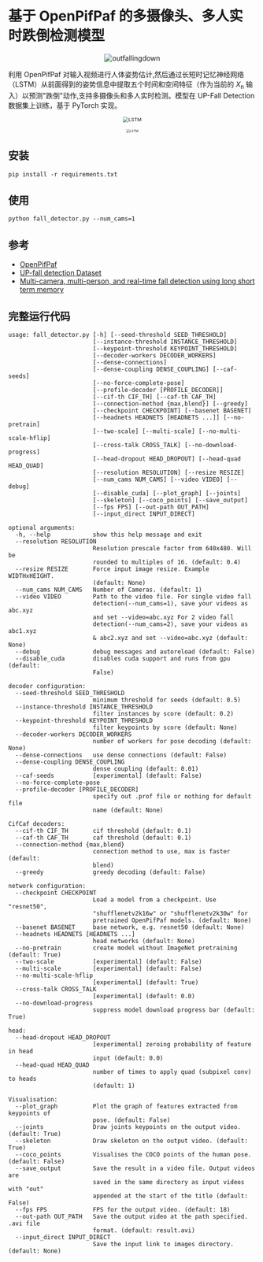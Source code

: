 # 基于 OpenPifPaf 的多摄像头、多人实时跌倒检测模型
<p align="center">
<img src="https://git.trustie.net/pkwhiuqat/HumanFallDetectionLSTM/raw/branch/master/documents/outfallingdown.gif?raw=true" alt="outfallingdown"/>

利用 OpenPifPaf 对输入视频进行人体姿势估计,然后通过长短时记忆神经网络（LSTM）从前面得到的姿势信息中提取五个时间和空间特征（作为当前的 *X*<sub>n</sub> 输入）以预测"跌倒"动作,支持多摄像头和多人实时检测。模型在 UP-Fall Detection 数据集上训练，基于 PyTorch 实现。

<p align="center">
<img src="https://git.trustie.net/pkwhiuqat/HumanFallDetectionLSTM/raw/branch/master/flowchart.png?raw=true" alt="LSTM" style="zoom:68%;" />
<p align="center">
<img src="https://git.trustie.net/pkwhiuqat/HumanFallDetectionLSTM/raw/branch/master/LSTM.png?raw=true" alt="LSTM" style="zoom:45%;" />

## 安装
```shell script
pip install -r requirements.txt
```

## 使用
```shell script
python fall_detector.py --num_cams=1
```

## 参考
- [OpenPifPaf](https://github.com/openpifpaf/openpifpaf)
- [UP-fall detection Dataset](https://dx.doi.org/10.3390/s19091988)
- [Multi-camera, multi-person, and real-time fall detection using long short term memory](https://doi.org/10.1117/12.2580700)

## 完整运行代码

    usage: fall_detector.py [-h] [--seed-threshold SEED_THRESHOLD]
                            [--instance-threshold INSTANCE_THRESHOLD]
                            [--keypoint-threshold KEYPOINT_THRESHOLD]
                            [--decoder-workers DECODER_WORKERS]
                            [--dense-connections]
                            [--dense-coupling DENSE_COUPLING] [--caf-seeds]
                            [--no-force-complete-pose]
                            [--profile-decoder [PROFILE_DECODER]]
                            [--cif-th CIF_TH] [--caf-th CAF_TH]
                            [--connection-method {max,blend}] [--greedy]
                            [--checkpoint CHECKPOINT] [--basenet BASENET]
                            [--headnets HEADNETS [HEADNETS ...]] [--no-pretrain]
                            [--two-scale] [--multi-scale] [--no-multi-scale-hflip]
                            [--cross-talk CROSS_TALK] [--no-download-progress]
                            [--head-dropout HEAD_DROPOUT] [--head-quad HEAD_QUAD]
                            [--resolution RESOLUTION] [--resize RESIZE]
                            [--num_cams NUM_CAMS] [--video VIDEO] [--debug]
                            [--disable_cuda] [--plot_graph] [--joints]
                            [--skeleton] [--coco_points] [--save_output]
                            [--fps FPS] [--out-path OUT_PATH]
                            [--input_direct INPUT_DIRECT]
    
    optional arguments:
      -h, --help            show this help message and exit
      --resolution RESOLUTION
                            Resolution prescale factor from 640x480. Will be
                            rounded to multiples of 16. (default: 0.4)
      --resize RESIZE       Force input image resize. Example WIDTHxHEIGHT.
                            (default: None)
      --num_cams NUM_CAMS   Number of Cameras. (default: 1)
      --video VIDEO         Path to the video file. For single video fall
                            detection(--num_cams=1), save your videos as abc.xyz
                            and set --video=abc.xyz For 2 video fall
                            detection(--num_cams=2), save your videos as abc1.xyz
                            & abc2.xyz and set --video=abc.xyz (default: None)
      --debug               debug messages and autoreload (default: False)
      --disable_cuda        disables cuda support and runs from gpu (default:
                            False)
    
    decoder configuration:
      --seed-threshold SEED_THRESHOLD
                            minimum threshold for seeds (default: 0.5)
      --instance-threshold INSTANCE_THRESHOLD
                            filter instances by score (default: 0.2)
      --keypoint-threshold KEYPOINT_THRESHOLD
                            filter keypoints by score (default: None)
      --decoder-workers DECODER_WORKERS
                            number of workers for pose decoding (default: None)
      --dense-connections   use dense connections (default: False)
      --dense-coupling DENSE_COUPLING
                            dense coupling (default: 0.01)
      --caf-seeds           [experimental] (default: False)
      --no-force-complete-pose
      --profile-decoder [PROFILE_DECODER]
                            specify out .prof file or nothing for default file
                            name (default: None)
    
    CifCaf decoders:
      --cif-th CIF_TH       cif threshold (default: 0.1)
      --caf-th CAF_TH       caf threshold (default: 0.1)
      --connection-method {max,blend}
                            connection method to use, max is faster (default:
                            blend)
      --greedy              greedy decoding (default: False)
    
    network configuration:
      --checkpoint CHECKPOINT
                            Load a model from a checkpoint. Use "resnet50",
                            "shufflenetv2k16w" or "shufflenetv2k30w" for
                            pretrained OpenPifPaf models. (default: None)
      --basenet BASENET     base network, e.g. resnet50 (default: None)
      --headnets HEADNETS [HEADNETS ...]
                            head networks (default: None)
      --no-pretrain         create model without ImageNet pretraining (default: True)
      --two-scale           [experimental] (default: False)
      --multi-scale         [experimental] (default: False)
      --no-multi-scale-hflip
                            [experimental] (default: True)
      --cross-talk CROSS_TALK
                            [experimental] (default: 0.0)
      --no-download-progress
                            suppress model download progress bar (default: True)
    
    head:
      --head-dropout HEAD_DROPOUT
                            [experimental] zeroing probability of feature in head
                            input (default: 0.0)
      --head-quad HEAD_QUAD
                            number of times to apply quad (subpixel conv) to heads
                            (default: 1)
    
    Visualisation:
      --plot_graph          Plot the graph of features extracted from keypoints of
                            pose. (default: False)
      --joints              Draw joints keypoints on the output video. (default: True)
      --skeleton            Draw skeleton on the output video. (default: True)
      --coco_points         Visualises the COCO points of the human pose. (default: False)
      --save_output         Save the result in a video file. Output videos are
                            saved in the same directory as input videos with "out"
                            appended at the start of the title (default: False)
      --fps FPS             FPS for the output video. (default: 18)
      --out-path OUT_PATH   Save the output video at the path specified. .avi file
                            format. (default: result.avi)
      --input_direct INPUT_DIRECT
                            Save the input link to images directory. (default: None)